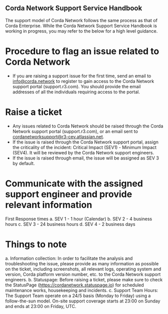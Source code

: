 Corda Network Support Service Handbook
--------------------------------------

The support model of Corda Network follows the same process as that of Corda Enterprise. 
While the Corda Network Support Service Handbook is working in progress, you may refer to the below for a high level guidance.

# Procedure to flag an issue related to Corda Network
* If you are raising a support issue for the first time, send an email to info@corda.network to register to gain access to the Corda Network support portal (support.r3.com). You should provide the email addresses of all the individuals requiring access to the portal.

# Raise a ticket
* Any issues related to Corda Network should be raised through the Corda Network support portal (support.r3.com), or an email sent to cordanetworksupport@r3-cev.atlassian.net. 
* If the issue is raised through the Corda Network support portal, assign the criticality of the incident: Critical Impact (SEV1) - Minimum Impact (SEV4). It will be reviewed by the Corda Network support engineers.
* If the issue is raised through email, the issue will be assigned as SEV 3 by default.

# Communicate with the assigned support engineer and provide relevant information 

First Response times
a.	SEV 1 - 1 hour (Calendar)
b.	SEV 2 - 4 business hours
c.	SEV 3 - 24 business hours
d.	SEV 4 - 2 business days
	
# Things to note
a.	Information collection: In order to facilitate the analysis and troubleshooting the issue, please provide as many information as possible on the ticket, including screenshots, all relevant logs, operating system and version, Corda platform version number, etc. to the Corda Network support engineers.
b.	Statuspage: Before raising a ticket, please make sure to check the StatusPage (https://cordanetwork.statuspage.io) for scheduled maintenance works, housekeeping and incidents. 
c.	Support Team Hours: The Support Team operate on a 24/5 basis (Monday to Friday) using a follow-the-sun model. On-site support coverage starts at 23:00 on Sunday and ends at 23:00 on Friday, UTC. 

 
